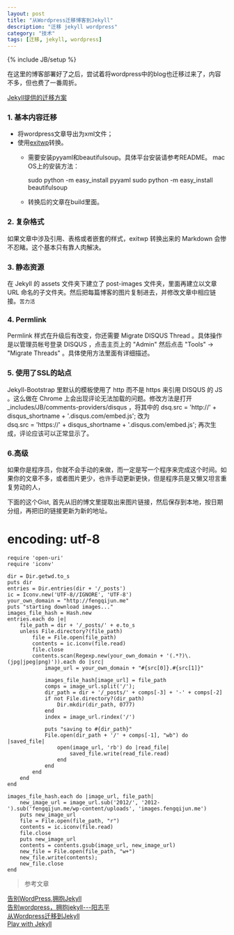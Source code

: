```yaml
---
layout: post
title: "从Wordpress迁移博客到Jekyll"
description: "迁移 jekyll wordpress"
category: "技术"
tags: [迁移, jekyll, wordpress]
---
```

{% include JB/setup %}

在这里的博客部署好了之后，尝试着将wordpress中的blog也迁移过来了，内容不多，但也费了一番周折。

[Jekyll提供的迁移方案](https://github.com/mojombo/jekyll/wiki/blog-migrations)


### 1. 基本内容迁移

+ 将wordpress文章导出为xml文件；
+ 使用[exitwp](https://github.com/thomasf/exitwp)转换。
    + 需要安装pyyaml和beautifulsoup。具体平台安装请参考README。
    mac OS上的安装方法：

        sudo python -m easy_install pyyaml
        sudo python -m easy_install beautifulsoup
   + 转换后的文章在build里面。

 <!--break-->

### 2. 复杂格式
如果文章中涉及引用、表格或者嵌套的样式，exitwp 转换出来的 Markdown 会惨不忍睹。这个基本只有靠人肉解决。

### 3. 静态资源
在 Jekyll 的 assets 文件夹下建立了 post-images 文件夹，里面再建立以文章 URL 命名的子文件夹。然后把每篇博客的图片复制进去，并修改文章中相应链接。`苦力活`


### 4. Permlink
 Permlink 样式在升级后有改变，你还需要 Migrate DISQUS Thread 。具体操作是以管理员帐号登录 DISQUS ，点击主页上的 "Admin" 然后点击 "Tools" -> "Migrate Threads" 。具体使用方法里面有详细描述。

### 5. 使用了SSL的站点
Jekyll-Bootstrap 里默认的模板使用了 http 而不是 https 来引用 DISQUS 的 JS 。这么做在 Chrome 上会出现评论无法加载的问题。修改方法是打开 _includes/JB/comments-providers/disqus ，将其中的
    dsq.src = 'http://' + disqus_shortname + '.disqus.com/embed.js';
改为                           </br>
    dsq.src = 'https://' + disqus_shortname + '.disqus.com/embed.js';
再次生成，评论应该可以正常显示了。

### 6.高级
如果你是程序员，你就不会手动的来做，而一定是写一个程序来完成这个时间。如果你的文章不多，或者图片更少，也许手动更新更快，但是程序员是又懒又坦言重复劳动的人，

下面的这个Gist, 首先从旧的博文里提取出来图片链接，然后保存到本地，按日期分组，再把旧的链接更新为新的地址。

# encoding: utf-8

	require 'open-uri'
	require 'iconv'

	dir = Dir.getwd.to_s
	puts dir
	entries = Dir.entries(dir + '/_posts')
	ic = Iconv.new('UTF-8//IGNORE', 'UTF-8')
	your_own_domain = "http://fengqijun.me"
	puts "starting download images..."
	images_file_hash = Hash.new
	entries.each do |e|
		file_path = dir + '/_posts/' + e.to_s
		unless File.directory?(file_path)
			file = File.open(file_path)
			contents = ic.iconv(file.read)
			file.close
			contents.scan(Regexp.new(your_own_domain + '(.*?)\.(jpg|jpeg|png)')).each do |src|
				image_url = your_own_domain + "#{src[0]}.#{src[1]}"

				images_file_hash[image_url] = file_path
				comps = image_url.split('/');
				dir_path = dir + '/_posts/' + comps[-3] + '-' + comps[-2]
				if not File.directory?(dir_path)
					Dir.mkdir(dir_path, 0777)
				end
				index = image_url.rindex('/')

				puts "saving to #{dir_path}"
				File.open(dir_path + '/' + comps[-1], "wb") do |saved_file|
					open(image_url, 'rb') do |read_file|
						saved_file.write(read_file.read)
					end
				end
			end
		end
	end

	images_file_hash.each do |image_url, file_path|
		new_image_url = image_url.sub('2012/', '2012-').sub('fengqijun.me/wp-content/uploads', 'images.fengqijun.me')
		puts new_image_url
		file = File.open(file_path, "r")
		contents = ic.iconv(file.read)
		file.close
		puts new_image_url
		contents = contents.gsub(image_url, new_image_url)
		new_file = File.open(file_path, "w+")
		new_file.write(contents);
		new_file.close
	end



> 参考文章
>
[告别WordPress,拥抱Jekyll](https://idndx.com/2013/01/19/migrated-from-wordpress-to-jekyll/)</br>
[告别wordpress，拥抱jekyll---阳志平](http://www.yangzhiping.com/tech/wordpress-to-jekyll.html)
</br>
[从Wordpress迁移到Jekyll](http://fengqijun.me/blog/2012/11/17/move-from-wordpress-to-jekyll)
</br>
[Play with Jekyll](http://blog.skydark.info/programming/2012/03/23/play-with-jekyll/)

